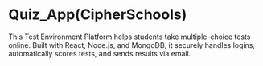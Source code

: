 # Quiz_App(CipherSchools)
This Test Environment Platform helps students take multiple-choice tests online. Built with React, Node.js, and MongoDB, it securely handles logins, automatically scores tests, and sends results via email.
